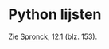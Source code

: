 # Python lijsten
Zie [Spronck](http://www.spronck.net/pythonbook/pythonboek.pdf), 12.1 (blz. 153).

